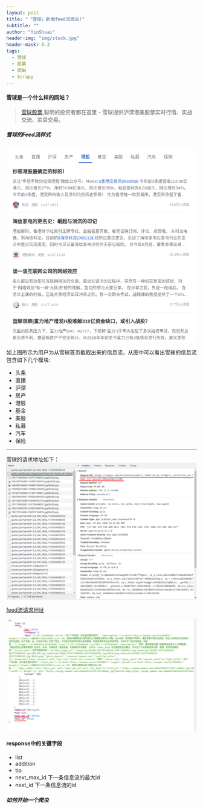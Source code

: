 ```yaml
---
layout: post
title: "「雪球」新闻feed流爬虫!"
subtitle: ""
author: "YinShuai"
header-img: "img/stock.jpg"
header-mask: 0.3
tags:
  - 雪球
  - 股票
  - 爬虫
  - Scrapy
---
```

#### 雪球是一个什么样的网站？
> [雪球股票](https://xueqiu.com),聪明的投资者都在这里 - 雪球提供沪深港美股票实时行情、实战交流、实盘交易。



##### 雪球的Feed流样式
![avatar](img/xueqiu_feed_spider/pic_of_feed.png)

如上图所示为用户为从雪球首页截取出来的信息流，从图中可以看出雪球的信息流包含如下几个模块:
* 头条
* 直播
* 沪深
* 房产
* 港股
* 基金
* 美股
* 私募
* 汽车
* 保险

---  
雪球的请求地址如下：
![avatar](img/xueqiu_feed_spider/request.png)


 [feed流请求地址](https://xueqiu.com/v4/statuses/public_timeline_by_category.json?since_id=-1&max_id=-1&count=10&category=104)


![avatar](img/xueqiu_feed_spider/data_sample.png)
#### response中的关键字段
* list
* addition
* tip
* next_max_id 下一条信息流的最大id
* next_id 下一条信息流的id

##### 如何开始一个爬虫

